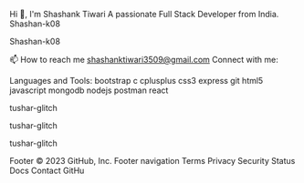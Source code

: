 Hi 👋, I'm Shashank Tiwari
A passionate Full Stack Developer from India.
Shashan-k08

Shashan-k08

📫 How to reach me shashanktiwari3509@gmail.com
Connect with me:


Languages and Tools:
bootstrap c cplusplus css3 express git html5 javascript mongodb nodejs postman react

tushar-glitch

 tushar-glitch

tushar-glitch

Footer
© 2023 GitHub, Inc.
Footer navigation
Terms
Privacy
Security
Status
Docs
Contact GitHu
